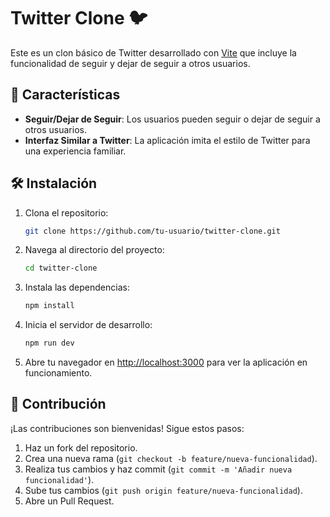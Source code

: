 # Twitter Clone 🐦

Este es un clon básico de Twitter desarrollado con [Vite](https://vitejs.dev/) que incluye la funcionalidad de seguir y dejar de seguir a otros usuarios.

## 🚀 Características

- **Seguir/Dejar de Seguir**: Los usuarios pueden seguir o dejar de seguir a otros usuarios.
- **Interfaz Similar a Twitter**: La aplicación imita el estilo de Twitter para una experiencia familiar.

## 🛠️ Instalación

1. Clona el repositorio:

   ```bash
   git clone https://github.com/tu-usuario/twitter-clone.git
   ```

2. Navega al directorio del proyecto:

   ```bash
   cd twitter-clone
   ```

3. Instala las dependencias:

   ```bash
   npm install
   ```

4. Inicia el servidor de desarrollo:

   ```bash
   npm run dev
   ```

5. Abre tu navegador en [http://localhost:3000](http://localhost:3000) para ver la aplicación en funcionamiento.

## 🤝 Contribución

¡Las contribuciones son bienvenidas! Sigue estos pasos:

1. Haz un fork del repositorio.
2. Crea una nueva rama (`git checkout -b feature/nueva-funcionalidad`).
3. Realiza tus cambios y haz commit (`git commit -m 'Añadir nueva funcionalidad'`).
4. Sube tus cambios (`git push origin feature/nueva-funcionalidad`).
5. Abre un Pull Request.
